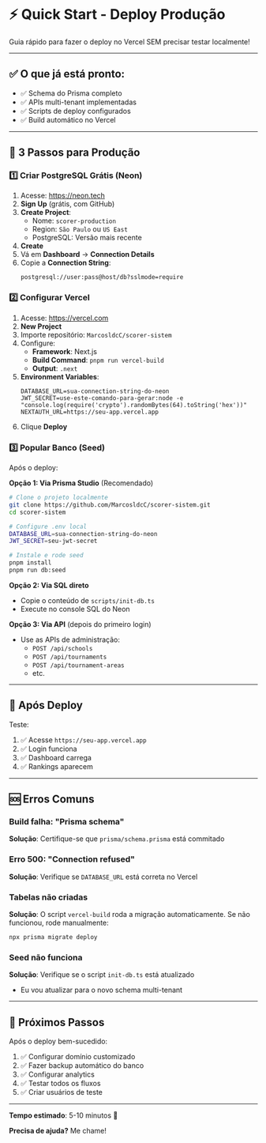 # ⚡ Quick Start - Deploy Produção

Guia rápido para fazer o deploy no Vercel SEM precisar testar localmente!

---

## ✅ O que já está pronto:

- ✅ Schema do Prisma completo
- ✅ APIs multi-tenant implementadas
- ✅ Scripts de deploy configurados
- ✅ Build automático no Vercel

---

## 🚀 3 Passos para Produção

### 1️⃣ Criar PostgreSQL Grátis (Neon)

1. Acesse: https://neon.tech
2. **Sign Up** (grátis, com GitHub)
3. **Create Project**:
   - Nome: `scorer-production`
   - Region: `São Paulo` ou `US East`
   - PostgreSQL: Versão mais recente
4. **Create**
5. Vá em **Dashboard** → **Connection Details**
6. Copie a **Connection String**:
   ```
   postgresql://user:pass@host/db?sslmode=require
   ```

### 2️⃣ Configurar Vercel

1. Acesse: https://vercel.com
2. **New Project**
3. Importe repositório: `MarcosldcC/scorer-sistem`
4. Configure:
   - **Framework**: Next.js
   - **Build Command**: `pnpm run vercel-build`
   - **Output**: `.next`
5. **Environment Variables**:
   ```env
   DATABASE_URL=sua-connection-string-do-neon
   JWT_SECRET=use-este-comando-para-gerar:node -e "console.log(require('crypto').randomBytes(64).toString('hex'))"
   NEXTAUTH_URL=https://seu-app.vercel.app
   ```
6. Clique **Deploy**

### 3️⃣ Popular Banco (Seed)

Após o deploy:

**Opção 1: Via Prisma Studio** (Recomendado)
```bash
# Clone o projeto localmente
git clone https://github.com/MarcosldcC/scorer-sistem.git
cd scorer-sistem

# Configure .env local
DATABASE_URL=sua-connection-string-do-neon
JWT_SECRET=seu-jwt-secret

# Instale e rode seed
pnpm install
pnpm run db:seed
```

**Opção 2: Via SQL direto**
- Copie o conteúdo de `scripts/init-db.ts`
- Execute no console SQL do Neon

**Opção 3: Via API** (depois do primeiro login)
- Use as APIs de administração:
  - `POST /api/schools`
  - `POST /api/tournaments`
  - `POST /api/tournament-areas`
  - etc.

---

## 🎯 Após Deploy

Teste:

1. ✅ Acesse `https://seu-app.vercel.app`
2. ✅ Login funciona
3. ✅ Dashboard carrega
4. ✅ Rankings aparecem

---

## 🆘 Erros Comuns

### Build falha: "Prisma schema"
**Solução**: Certifique-se que `prisma/schema.prisma` está commitado

### Erro 500: "Connection refused"
**Solução**: Verifique se `DATABASE_URL` está correta no Vercel

### Tabelas não criadas
**Solução**: O script `vercel-build` roda a migração automaticamente. 
Se não funcionou, rode manualmente:
```bash
npx prisma migrate deploy
```

### Seed não funciona
**Solução**: Verifique se o script `init-db.ts` está atualizado
- Eu vou atualizar para o novo schema multi-tenant

---

## 📝 Próximos Passos

Após o deploy bem-sucedido:

1. ✅ Configurar domínio customizado
2. ✅ Fazer backup automático do banco
3. ✅ Configurar analytics
4. ✅ Testar todos os fluxos
5. ✅ Criar usuários de teste

---

**Tempo estimado**: 5-10 minutos 🚀

**Precisa de ajuda?** Me chame!

